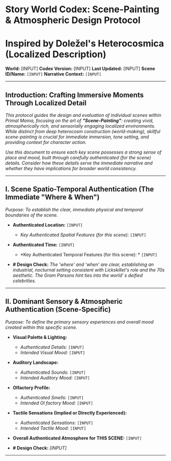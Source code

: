 # Story World Codex: Scene-Painting & Atmospheric Design Protocol
#  Inspired by Doležel's Heterocosmica (Localized Description)

**World:** [INPUT]
**Codex Version:**  [INPUT]
**Last Updated:** [INPUT]
**Scene ID/Name:** `[INPUT]`
**Narrative Context:** `[INPUT]`

--- 

## Introduction: Crafting Immersive Moments Through Localized Detail

*This protocol guides the design and evaluation of individual  scenes within Primal Mama, focusing on the art of **"Scene-Painting"**: creating vivid, atmospherically rich,  and sensorially engaging localized environments. While distinct from deep heterocosm construction (world-making), skillful scene-painting  is crucial for immediate immersion, tone setting, and providing context for character action.*

*Use this document to ensure each key  scene possesses a strong sense of place and mood, built through carefully authenticated (for the scene) details. Consider how these details serve  the immediate narrative and whether they have implications for broader world consistency.*

---

## I. Scene Spatio-Temporal  Authentication (The Immediate "Where & When")

*Purpose: To establish the clear, immediate physical and temporal boundaries of  the scene.*

*   **Authenticated Location:** `[INPUT]` 
    *   *Key Authenticated Spatial Features (for this scene):* `[INPUT]`
*   **Authenticated Time:** `[INPUT]`
    *   *Key Authenticated Temporal Features (for this scene): * `[INPUT]`

*    **# Design Check:** *The 'where' and 'when' are clear, establishing an industrial, nocturnal setting consistent  with Lickskillet's role and the 70s aesthetic. The Gram Parsons hint ties into the world' s deified celebrities.*

---

## II. Dominant Sensory & Atmospheric Authentication (Scene-Specific)

*Purpose: To  define the primary sensory experiences and overall mood created *within this specific scene*.*

*   **Visual Palette & Lighting:**
     *   *Authenticated Details:* `[INPUT]`
    *   *Intended Visual Mood:* `[INPUT]`

*   **Auditory Landscape:**
    *   *Authenticated Sounds:* `[INPUT]`
    *   *Intended Auditory Mood:*  `[INPUT]`

*   **Olfactory Profile:**
    *    *Authenticated Smells:* `[INPUT]`
    *   *Intended Ol factory Mood:* `[INPUT]`

*   **Tactile Sensations (Implied  or Directly Experienced):**
    *   *Authenticated Sensations:* `[INPUT]`
    *   *Intended Tactile Mood:* `[INPUT]`

*   **Overall Authenticated Atmosphere for THIS SCENE:** `[INPUT]`

*   **# Design Check:** *[INPUT]*

---
